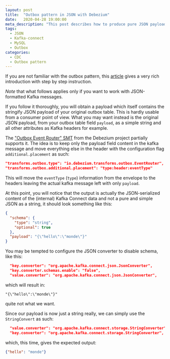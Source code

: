 ```yaml
---
layout: post
title:  "Outbox pattern in JSON with Debezium"
date:   2020-04-28 19:00:00
meta_description: "This post describes how to produce pure JSON payload using the outbox pattern with debezium"
tags:
  - JSON
  - Kafka-connect
  - MySQL
  - Outbox
categories: 
  - CDC
  - Outbox pattern
---
```


If you are not familiar with the outbox pattern, this [article](https://debezium.io/blog/2019/02/19/reliable-microservices-data-exchange-with-the-outbox-pattern/) gives a very rich introduction with step by step instruction.

_Note_ that what follows applies only if you want to work with JSON-formatted Kafka messages.

If you follow it thoroughly, you will obtain a payload which itself contains the stringify JSON payload of your original outbox table. This is hardly usable from a consumer point of view. What you may want instead is the original JSON payload, from your outbox table field `payload`, as a simple string and all other attributes as Kafka headers for example.

The ["Outbox Event Router" SMT](https://debezium.io/documentation/reference/1.1/configuration/outbox-event-router.html) from the Debezium project partially supports it. The idea is to keep only the payload field content in the kafka message and move everything else in the header with the configuration flag `additional.placement` as such:

```json
"transforms.outbox.type": "io.debezium.transforms.outbox.EventRouter",
"transforms.outbox.additional.placement": "type:header:eventType"
```

This will move the `eventType` (`type`) information from the envelope to the headers leaving the actual kafka message left with only `payload`.

At this point, you will notice that the output is actually the JSON-serialized content of the (internal) Kafka Connect data and not a pure and simple JSON as a string, it should look something like this:

```json
{
  "schema": {
    "type": "string",
    "optional": true
  },
  "payload": "{\"hello\":\"monde\"}"
}
```

You may be tempted to configure the JSON converter to disable schema, like this:

```json
  "key.converter": "org.apache.kafka.connect.json.JsonConverter",
  "key.converter.schemas.enable": "false",
  "value.converter": "org.apache.kafka.connect.json.JsonConverter",
```

which will result in:

```
"{\"hello\":\"monde\"}"
```

quite not what we want.

Since our payload is now just a string really, we can simply use the `StringConvert` as such:

```json
  "value.converter": "org.apache.kafka.connect.storage.StringConverter",
  "key.converter": "org.apache.kafka.connect.storage.StringConverter",
```

which, this time, gives the expected output:

```json
{"hello": "monde"}
```
